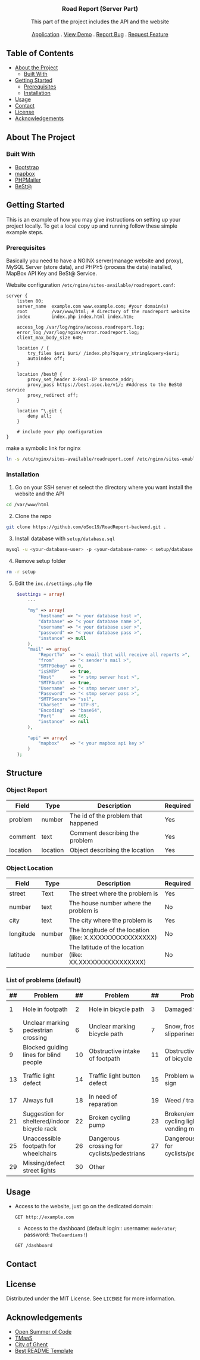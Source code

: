<br />
<p align="center">
	<h3 align="center">Road Report (Server Part)</h3>
	<p align="center">This part of the project includes the API and the website
		<br />
		<br />
		<a href="https://github.com/oSoc19/RoadReport">Application</a>
		.
		<a href="https://roadreport.osoc.be/">View Demo</a>
		.
		<a href="https://github.com/oSoc19/RoadReport-backend/issues">Report Bug</a>
		.
		<a href="https://github.com/oSoc19/RoadReport-backend/issues">Request Feature</a>
	</p>
</p>

<!-- TABLE OF CONTENTS -->
## Table of Contents

* [About the Project](#about-the-project)
  * [Built With](#built-with)
* [Getting Started](#getting-started)
  * [Prerequisites](#prerequisites)
  * [Installation](#installation)
* [Usage](#usage)
* [Contact](#contact)
* [License](#license)
* [Acknowledgements](#acknowledgements)


<!-- ABOUT THE PROJECT -->
## About The Project


### Built With
* [Bootstrap](https://getbootstrap.com)
* [mapbox](https://mapbox.com)
* [PHPMailer](https://github.com/PHPMailer/PHPMailer)
* [BeSt@](https://github.com/oSoc19/best)


<!-- GETTING STARTED -->
## Getting Started

This is an example of how you may give instructions on setting up your project locally.
To get a local copy up and running follow these simple example steps.

### Prerequisites

Basically you need to have a NGINX server(manage website and proxy), MySQL Server (store data), and PHP≥5 (process the data) installed, MapBox API Key and BeSt@ Service.

Website configuration `/etc/nginx/sites-available/roadreport.conf`:
```
server {
	listen 80;
    server_name  example.com www.example.com; #your domain(s)
    root         /var/www/html; # directory of the roadreport website
    index        index.php index.html index.htm;

    access_log /var/log/nginx/access.roadreport.log;
    error_log /var/log/nginx/error.roadreport.log;
    client_max_body_size 64M;

    location / {
        try_files $uri $uri/ /index.php?$query_string&query=$uri;
        autoindex off;
    }

    location /best@ {
        proxy_set_header X-Real-IP $remote_addr;
        proxy_pass https://best.osoc.be/v1/; #Address to the BeSt@ service
        proxy_redirect off;
    }

    location ^\.git {
    	deny all;
    }

    # include your php configuration
}
```
make a symbolic link for nginx
```sh
ln -s /etc/nginx/sites-available/roadreport.conf /etc/nginx/sites-enabled/roadreport.conf
```


### Installation

1. Go on your SSH server et select the directory where you want install the website and the API
```sh
cd /var/www/html
```
2. Clone the repo
```sh
git clone https://github.com/oSoc19/RoadReport-backend.git .
```
3. Install database with `setup/database.sql`
```sh
mysql -u <your-database-user> -p <your-database-name> < setup/database.sql
```
4. Remove setup folder
```sh
rm -r setup
```
5. Edit the `inc.d/settings.php` file
```php
	$settings = array(
		...

		"my" => array(
			"hostname" => "< your database host >",
			"database" => "< your database name >",
			"username" => "< your database user >",
			"password" => "< your database pass >",
			"instance" => null
		),
		"mail" => array(
			"ReportTo"	=> "< email that will receive all reports >",
			"from"		=> "< sender's mail >",
			"SMTPDebug"	=> 0,
			"isSMTP"	=> true,
			"Host"		=> "< stmp server host >",
			"SMTPAuth"	=> true,
			"Username"	=> "< stmp server user >",
			"Password"	=> "< stmp server pass >",
			"SMTPSecure"=> "ssl",
			"CharSet"	=> "UTF-8",
			"Encoding"	=> "base64",
			"Port" 		=> 465,
			"instance"	=> null
		),

		"api" => array(
			"mapbox"	=> "< your mapbox api key >"
		)
	);
```

<!-- STRUCTURE -->
## Structure

### Object Report
| Field    | Type     | Description                         | Required |
|----------|----------|-------------------------------------|----------|
| problem  | number   | The id of the problem that happened |    Yes   |
| comment  | text     | Comment describing the problem      |    Yes   |
| location | location | Object describing the location      |    Yes   |

### Object Location

| Field     | Type   | Description                                              | Required |
|-----------|--------|----------------------------------------------------------|----------|
| street    | Text   | The street where the problem is                          |    Yes   |
| number    | text   | The house number where the problem is                    |    No    |
| city      | text   | The city where the problem is                            |    Yes   |
| longitude | number | The longitude of the location (like: X.XXXXXXXXXXXXXXXX) |    No    |
| latitude  | number | The latitude of the location (like: XX.XXXXXXXXXXXXXXXX) |    No    |

### List of problems (default)

| ## | Problem                                      | ## | Problem                                     | ## | Problem                                      | ## | Problem                  |
|----|----------------------------------------------|----|---------------------------------------------|----|----------------------------------------------|----|--------------------------|
|  1 | Hole in footpath                             |  2 | Hole in bicycle path                        |  3 | Damaged footpath                             |  4 | Damaged bicycle path     |
|  5 | Unclear marking pedestrian crossing          |  6 | Unclear marking bicycle path                |  7 | Snow, frost, slipperiness                    |  8 | Glass                    |
|  9 | Blocked guiding lines for blind people       | 10 | Obstructive intake of footpath              | 11 | Obstructive intake of bicycle path           | 12 | Sign gone/moved          |
| 13 | Traffic light defect                         | 14 | Traffic light button defect                 | 15 | Problem with VMS sign                        | 16 | Bicycle counter defect   |
| 17 | Always full                                  | 18 | In need of reparation                       | 19 | Weed / trash                                 | 20 | Left bicycles            |
| 21 | Suggestion for sheltered/indoor bicycle rack | 22 | Broken cycling pump                         | 23 | Broken/empty cycling lights vending machine  | 24 | Broken repair machine    |
| 25 | Unaccessible footpath for wheelchairs        | 26 | Dangerous crossing for cyclists/pedestrians | 27 | Dangerous situation for cyclists/pedestrians | 28 | Crowdedness on footpaths |
| 29 | Missing/defect street lights                 | 30 | Other                                       |

<!-- USAGE -->
## Usage
* Access to the website, just go on the dedicated domain:
	```
	GET	http://example.com
	```
	* Access to the dashboard (default login:: username: `moderator`; password: `TheGuardians!`)
	```
	GET /dashboard
	```

<!-- LICENSE -->
## Contact


<!-- LICENSE -->
## License

Distributed under the MIT License. See `LICENSE` for more information.

<!-- ACKNOWLEDGEMENTS -->
## Acknowledgements
* [Open Summer of Code](https://2019.summerofcode.be)
* [TMaaS](https://drive.tmaas.eu/)
* [City of Ghent](https://visit.gent.be/fr)
* [Best README Template](https://github.com/othneildrew/Best-README-Template)